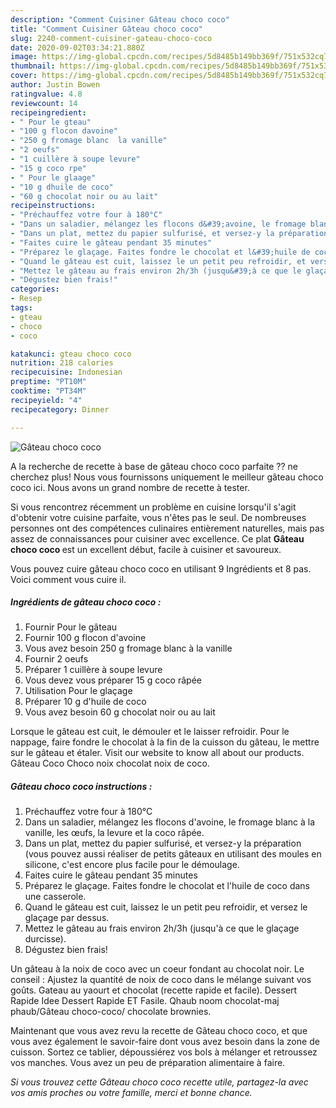 ```yaml
---
description: "Comment Cuisiner Gâteau choco coco"
title: "Comment Cuisiner Gâteau choco coco"
slug: 2240-comment-cuisiner-gateau-choco-coco
date: 2020-09-02T03:34:21.880Z
image: https://img-global.cpcdn.com/recipes/5d8485b149bb369f/751x532cq70/gateau-choco-coco-photo-principale-de-la-recette.jpg
thumbnail: https://img-global.cpcdn.com/recipes/5d8485b149bb369f/751x532cq70/gateau-choco-coco-photo-principale-de-la-recette.jpg
cover: https://img-global.cpcdn.com/recipes/5d8485b149bb369f/751x532cq70/gateau-choco-coco-photo-principale-de-la-recette.jpg
author: Justin Bowen
ratingvalue: 4.8
reviewcount: 14
recipeingredient:
- " Pour le gteau"
- "100 g flocon davoine"
- "250 g fromage blanc  la vanille"
- "2 oeufs"
- "1 cuillère à soupe levure"
- "15 g coco rpe"
- " Pour le glaage"
- "10 g dhuile de coco"
- "60 g chocolat noir ou au lait"
recipeinstructions:
- "Préchauffez votre four à 180°C"
- "Dans un saladier, mélangez les flocons d&#39;avoine, le fromage blanc à la vanille, les œufs, la levure et la coco râpée."
- "Dans un plat, mettez du papier sulfurisé, et versez-y la préparation (vous pouvez aussi réaliser de petits gâteaux en utilisant des moules en silicone, c&#39;est encore plus facile pour le démoulage."
- "Faites cuire le gâteau pendant 35 minutes"
- "Préparez le glaçage. Faites fondre le chocolat et l&#39;huile de coco dans une casserole."
- "Quand le gâteau est cuit, laissez le un petit peu refroidir, et versez le glaçage par dessus."
- "Mettez le gâteau au frais environ 2h/3h (jusqu&#39;à ce que le glaçage durcisse)."
- "Dégustez bien frais!"
categories:
- Resep
tags:
- gteau
- choco
- coco

katakunci: gteau choco coco 
nutrition: 218 calories
recipecuisine: Indonesian
preptime: "PT10M"
cooktime: "PT34M"
recipeyield: "4"
recipecategory: Dinner

---
```



![Gâteau choco coco](https://img-global.cpcdn.com/recipes/5d8485b149bb369f/751x532cq70/gateau-choco-coco-photo-principale-de-la-recette.jpg)

A la recherche de recette à base de gâteau choco coco parfaite ?? ne cherchez plus! Nous vous fournissons uniquement le meilleur gâteau choco coco ici. Nous avons un grand nombre de recette à tester.

Si vous rencontrez récemment un problème en cuisine lorsqu'il s'agit d'obtenir votre cuisine parfaite, vous n'êtes pas le seul. De nombreuses personnes ont des compétences culinaires entièrement naturelles, mais pas assez de connaissances pour cuisiner avec excellence. Ce plat <strong> Gâteau choco coco </strong> est un excellent début, facile à cuisiner et savoureux.

<!--inarticleads1-->

Vous pouvez cuire gâteau choco coco en utilisant 9 Ingrédients et 8 pas. Voici comment vous cuire il.

##### Ingrédients de gâteau choco coco :

1. Fournir  Pour le gâteau
1. Fournir 100 g flocon d&#39;avoine
1. Vous avez besoin 250 g fromage blanc à la vanille
1. Fournir 2 oeufs
1. Préparer 1 cuillère à soupe levure
1. Vous devez vous préparer 15 g coco râpée
1. Utilisation  Pour le glaçage
1. Préparer 10 g d&#39;huile de coco
1. Vous avez besoin 60 g chocolat noir ou au lait


Lorsque le gâteau est cuit, le démouler et le laisser refroidir. Pour le nappage, faire fondre le chocolat à la fin de la cuisson du gâteau, le mettre sur le gâteau et étaler. Visit our website to know all about our products. Gâteau Coco Choco noix chocolat noix de coco. 

<!--inarticleads2-->

##### Gâteau choco coco instructions :

1. Préchauffez votre four à 180°C
1. Dans un saladier, mélangez les flocons d&#39;avoine, le fromage blanc à la vanille, les œufs, la levure et la coco râpée.
1. Dans un plat, mettez du papier sulfurisé, et versez-y la préparation (vous pouvez aussi réaliser de petits gâteaux en utilisant des moules en silicone, c&#39;est encore plus facile pour le démoulage.
1. Faites cuire le gâteau pendant 35 minutes
1. Préparez le glaçage. Faites fondre le chocolat et l&#39;huile de coco dans une casserole.
1. Quand le gâteau est cuit, laissez le un petit peu refroidir, et versez le glaçage par dessus.
1. Mettez le gâteau au frais environ 2h/3h (jusqu&#39;à ce que le glaçage durcisse).
1. Dégustez bien frais!


Un gâteau à la noix de coco avec un coeur fondant au chocolat noir. Le conseil : Ajustez la quantité de noix de coco dans le mélange suivant vos goûts. Gateau au yaourt et chocolat (recette rapide et facile). Dessert Rapide Idee Dessert Rapide ET Fasile. Qhaub noom chocolat-maj phaub/Gâteau choco-coco/ chocolate brownies. 

<!--inarticleads1-->

<p>
Maintenant que vous avez revu la recette de Gâteau choco coco, et que vous avez également le savoir-faire dont vous avez besoin dans la zone de cuisson. Sortez ce tablier, dépoussiérez vos bols à mélanger et retroussez vos manches. Vous avez un peu de préparation alimentaire à faire.
</p>

<p>
<i>Si vous trouvez cette Gâteau choco coco recette utile, partagez-la avec vos amis proches ou votre famille, merci et bonne chance.</i>
</p>
